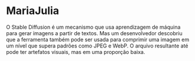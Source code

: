 # MariaJulia
O Stable Diffusion é um mecanismo que usa aprendizagem de máquina para gerar imagens a partir de textos. Mas um desenvolvedor descobriu que a ferramenta também pode ser usada para comprimir uma imagem em um nível que supera padrões como JPEG e WebP. O arquivo resultante até pode ter artefatos visuais, mas em uma proporção baixa.

